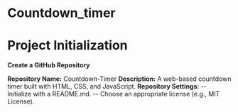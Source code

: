 # Countdown_timer

# Project Initialization

**Create a GitHub Repository**

**Repository Name:** Countdown-Timer
**Description:** A web-based countdown timer built with HTML, CSS, and JavaScript.
**Repository Settings:**
 -- Initialize with a README.md.
 -- Choose an appropriate license (e.g., MIT License).
